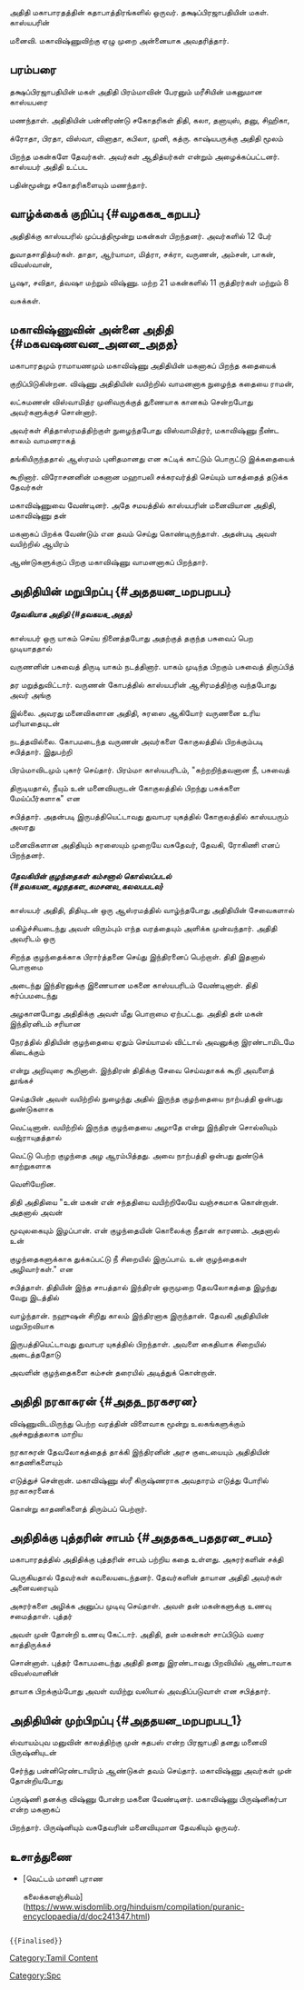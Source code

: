 அதிதி மகாபாரதத்தின் கதாபாத்திரங்களில் ஒருவர். தக்ஷப்பிரஜாபதியின் மகள். காஸ்யபரின்
மனைவி. மகாவிஷ்ணுவிற்கு ஏழு முறை அன்னையாக அவதரித்தார்.

## பரம்பரை

தக்ஷப்பிரஜாபதியின் மகள் அதிதி பிரம்மாவின் பேரனும் மரீசியின் மகனுமான காஸ்யபரை
மணந்தாள். அதிதியின் பன்னிரண்டு சகோதரிகள் திதி, கலா, தனாயுஸ், தனு, சிஹிகா,
க்ரோதா, பிரதா, விஸ்வா, வினாதா, கபிலா, முனி, கத்ரு. காஷ்யபருக்கு அதிதி மூலம்
பிறந்த மகன்களே தேவர்கள். அவர்கள் ஆதித்யர்கள் என்றும் அழைக்கப்பட்டனர். காஸ்யபர் அதிதி உட்பட
பதின்மூன்று சகோதரிகளையும் மணந்தார்.

## வாழ்க்கைக் குறிப்பு {#வழககக_கறபப}

அதிதிக்கு காஸ்யபரில் முப்பத்திமூன்று மகன்கள் பிறந்தனர். அவர்களில் 12 பேர்
துவாதசாதித்யர்கள். தாதா, ஆர்யாமா, மித்ரா, சக்ரா, வருணன், அம்சன், பாகன், விவஸ்வான்,
பூஷா, சவிதா, த்வஷா மற்றும் விஷ்ணு. மற்ற 21 மகன்களில் 11 ருத்திரர்கள் மற்றும் 8
வசுக்கள்.

## மகாவிஷ்ணுவின் அன்னை அதிதி {#மகவஷணவன_அனன_அதத}

மகாபாரதமும் ராமாயணமும் மகாவிஷ்ணு அதிதியின் மகனாகப் பிறந்த கதையைக்
குறிப்பிடுகின்றன. விஷ்ணு அதிதியின் வயிற்றில் வாமனனாக நுழைந்த கதையை ராமன்,
லட்சுமணன் விஸ்வாமித்ர முனிவருக்குத் துணையாக கானகம் சென்றபோது அவர்களுக்குச் சொன்னார்.
அவர்கள் சித்தாஸ்ரமத்திற்குள் நுழைந்தபோது விஸ்வாமித்ரர், மகாவிஷ்ணு நீண்ட காலம் வாமனராகத்
தங்கியிருந்ததால் ஆஸ்ரமம் புனிதமானது என சுட்டிக் காட்டும் பொருட்டு இக்கதையைக்
கூறினார். விரோசனனின் மகனான மஹாபலி சக்கரவர்த்தி செய்யும் யாகத்தைத் தடுக்க தேவர்கள்
மகாவிஷ்ணுவை வேண்டினர். அதே சமயத்தில் காஸ்யபரின் மனைவியான அதிதி, மகாவிஷ்ணு தன்
மகனாகப் பிறக்க வேண்டும் என தவம் செய்து கொண்டிருந்தாள். அதன்படி அவள் வயிற்றில் ஆயிரம்
ஆண்டுகளுக்குப் பிறகு மகாவிஷ்ணு வாமனனாகப் பிறந்தார்.

## அதிதியின் மறுபிறப்பு {#அததயன_மறபறபப}

##### தேவகியாக அதிதி {#தவகயக_அதத}

காஸ்யபர் ஒரு யாகம் செய்ய நினைத்தபோது அதற்குத் தகுந்த பசுவைப் பெற முடியாததால்
வருணனின் பசுவைத் திருடி யாகம் நடத்தினார். யாகம் முடிந்த பிறகும் பசுவைத் திருப்பித்
தர மறுத்துவிட்டார். வருணன் கோபத்தில் காஸ்யபரின் ஆசிரமத்திற்கு வந்தபோது அவர் அங்கு
இல்லை. அவரது மனைவிகளான அதிதி, சுரஸை ஆகியோர் வருணனை உரிய மரியாதையுடன்
நடத்தவில்லை. கோபமடைந்த வருணன் அவர்களை கோகுலத்தில் பிறக்கும்படி சபித்தார். இதுபற்றி
பிரம்மாவிடமும் புகார் செய்தார். பிரம்மா காஸ்யபரிடம், \"கற்றறிந்தவனான நீ, பசுவைத்
திருடியதால், நீயும் உன் மனைவியருடன் கோகுலத்தில் பிறந்து பசுக்களை மேய்ப்பீர்களாக\" என
சபித்தார். அதன்படி இருபத்தியெட்டாவது துவாபர யுகத்தில் கோகுலத்தில் காஸ்யபரும் அவரது
மனைவிகளான அதிதியும் சுரஸையும் முறையே வசுதேவர், தேவகி, ரோகிணி எனப் பிறந்தனர்.

##### தேவகியின் குழந்தைகள் கம்சனால் கொல்லப்படல் {#தவகயன_கழநதகள_கமசனல_கலலபபடல}

காஸ்யபர் அதிதி, திதியுடன் ஒரு ஆஸ்ரமத்தில் வாழ்ந்தபோது அதிதியின் சேவைகளால்
மகிழ்ச்சியடைந்து அவள் விரும்பும் எந்த வரத்தையும் அளிக்க முன்வந்தார். அதிதி அவரிடம் ஒரு
சிறந்த குழந்தைக்காக பிரார்த்தனை செய்து இந்திரனைப் பெற்றாள். திதி இதனால் பொறாமை
அடைந்து இந்திரனுக்கு இணையான மகனை காஸ்யபரிடம் வேண்டினாள். திதி கர்ப்பமடைந்து
அழகானபோது அதிதிக்கு அவள் மீது பொறாமை ஏற்பட்டது. அதிதி தன் மகன் இந்திரனிடம் சரியான
நேரத்தில் திதியின் குழந்தையை ஏதும் செய்யாமல் விட்டால் அவனுக்கு இரண்டாமிடமே கிடைக்கும்
என்று அறிவுரை கூறினாள். இந்திரன் திதிக்கு சேவை செய்வதாகக் கூறி அவளைத் தூங்கச்
செய்தபின் அவள் வயிற்றில் நுழைந்து அதில் இருந்த குழந்தையை நாற்பத்தி ஒன்பது துண்டுகளாக
வெட்டினான். வயிற்றில் இருந்த குழந்தையை அழாதே என்று இந்திரன் சொல்லியும் வஜ்ராயுதத்தால்
வெட்டு பெற்ற குழந்தை அழ ஆரம்பித்தது. அவை நாற்பத்தி ஒன்பது துண்டுக் காற்றுகளாக
வெளியேறின.

திதி அதிதியை \"உன் மகன் என் சந்ததியை வயிற்றிலேயே வஞ்சகமாக கொன்றான். அதனால் அவன்
மூவுலகையும் இழப்பான். என் குழந்தையின் கொலைக்கு நீதான் காரணம். அதனால் உன்
குழந்தைகளுக்காக துக்கப்பட்டு நீ சிறையில் இருப்பாய். உன் குழந்தைகள் அழிவார்கள்." என
சபித்தாள். திதியின் இந்த சாபத்தால் இந்திரன் ஒருமுறை தேவலோகத்தை இழந்து வேறு இடத்தில்
வாழ்ந்தான். நஹுஷன் சிறிது காலம் இந்திரனாக இருந்தான். தேவகி அதிதியின் மறுபிறவியாக
இருபத்தியெட்டாவது துவாபர யுகத்தில் பிறந்தாள். அவளை கைதியாக சிறையில் அடைத்ததோடு
அவளின் குழந்தைகளை கம்சன் தரையில் அடித்துக் கொன்றான்.

## அதிதி நரகாசுரன் {#அதத_நரகசரன}

விஷ்ணுவிடமிருந்து பெற்ற வரத்தின் விளைவாக மூன்று உலகங்களுக்கும் அச்சுறுத்தலாக மாறிய
நரகாசுரன் தேவலோகத்தைத் தாக்கி இந்திரனின் அரச குடையையும் அதிதியின் காதணிகளையும்
எடுத்துச் சென்றான். மகாவிஷ்ணு ஸ்ரீ கிருஷ்ணராக அவதாரம் எடுத்து போரில் நரகாசுரனைக்
கொன்று காதணிகளைத் திரும்பப் பெற்றார்.

## அதிதிக்கு புத்தரின் சாபம் {#அததகக_பததரன_சபம}

மகாபாரதத்தில் அதிதிக்கு புத்தரின் சாபம் பற்றிய கதை உள்ளது. அசுரர்களின் சக்தி
பெருகியதால் தேவர்கள் கவலையடைந்தனர். தேவர்களின் தாயான அதிதி அவர்கள் அனைவரையும்
அசுரர்களை அழிக்க அனுப்ப முடிவு செய்தாள். அவள் தன் மகன்களுக்கு உணவு சமைத்தாள். புத்தர்
அவள் முன் தோன்றி உணவு கேட்டார். அதிதி, தன் மகன்கள் சாப்பிடும் வரை காத்திருக்கச்
சொன்னாள். புத்தர் கோபமடைந்து அதிதி தனது இரண்டாவது பிறவியில் ஆண்டாவாக விவஸ்வானின்
தாயாக பிறக்கும்போது அவள் வயிற்று வலியால் அவதிப்படுவாள் என சபித்தார்.

## அதிதியின் முற்பிறப்பு {#அததயன_மறபறபப_1}

ஸ்வாயம்புவ மனுவின் காலத்திற்கு முன் சுதபஸ் என்ற பிரஜாபதி தனது மனைவி பிருஷ்னியுடன்
சேர்ந்து பன்னிரெண்டாயிரம் ஆண்டுகள் தவம் செய்தார். மகாவிஷ்ணு அவர்கள் முன் தோன்றியபோது
ப்ருஷ்ணி தனக்கு விஷ்ணு போன்ற மகனை வேண்டினர். மகாவிஷ்ணு பிருஷ்னிகர்பா என்ற மகனாகப்
பிறந்தார். பிருஷ்னியும் வசுதேவரின் மனைவியுமான தேவகியும் ஒருவர்.

## உசாத்துணை

-   [வெட்டம் மாணி புராண
    கலைக்களஞ்சியம்](https://www.wisdomlib.org/hinduism/compilation/puranic-encyclopaedia/d/doc241347.html)

```{=mediawiki}
{{Finalised}}
```
[Category:Tamil Content](Category:Tamil_Content "wikilink")
[Category:Spc](Category:Spc "wikilink")
